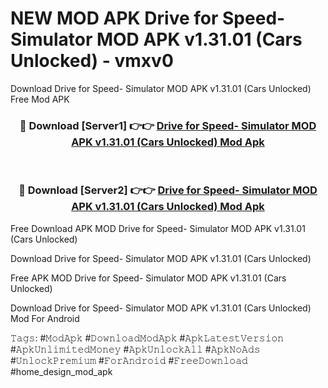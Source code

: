 # NEW MOD APK Drive for Speed- Simulator MOD APK v1.31.01 (Cars Unlocked) - vmxv0
Download Drive for Speed- Simulator MOD APK v1.31.01 (Cars Unlocked) Free Mod APK

<div align="center">
<h3>🔴 Download [Server1] 👉👉 <a href="https://apk-comot.site?title=Drive_for_Speed-_Simulator_MOD_APK_v1.31.01_(Cars_Unlocked)">Drive for Speed- Simulator MOD APK v1.31.01 (Cars Unlocked) Mod Apk</a></h3><br>

<h3>🔴 Download [Server2] 👉👉 <a href="https://apk-comot.site?title=Drive_for_Speed-_Simulator_MOD_APK_v1.31.01_(Cars_Unlocked)">Drive for Speed- Simulator MOD APK v1.31.01 (Cars Unlocked) Mod Apk</a></h3>
</div>


Free Download APK MOD Drive for Speed- Simulator MOD APK v1.31.01 (Cars Unlocked)

Download Drive for Speed- Simulator MOD APK v1.31.01 (Cars Unlocked) 

Free APK MOD Drive for Speed- Simulator MOD APK v1.31.01 (Cars Unlocked) 

Download Drive for Speed- Simulator MOD APK v1.31.01 (Cars Unlocked) Mod For Android

𝚃𝚊𝚐𝚜: #𝙼𝚘𝚍𝙰𝚙𝚔 #𝙳𝚘𝚠𝚗𝚕𝚘𝚊𝚍𝙼𝚘𝚍𝙰𝚙𝚔 #𝙰𝚙𝚔𝙻𝚊𝚝𝚎𝚜𝚝𝚅𝚎𝚛𝚜𝚒𝚘𝚗 #𝙰𝚙𝚔𝚄𝚗𝚕𝚒𝚖𝚒𝚝𝚎𝚍𝙼𝚘𝚗𝚎𝚢 #𝙰𝚙𝚔𝚄𝚗𝚕𝚘𝚌𝚔𝙰𝚕𝚕 #𝙰𝚙𝚔𝙽𝚘𝙰𝚍𝚜 #𝚄𝚗𝚕𝚘𝚌𝚔𝙿𝚛𝚎𝚖𝚒𝚞𝚖 #𝙵𝚘𝚛𝙰𝚗𝚍𝚛𝚘𝚒𝚍 #𝙵𝚛𝚎𝚎𝙳𝚘𝚠𝚗𝚕𝚘𝚊𝚍 #home_design_mod_apk